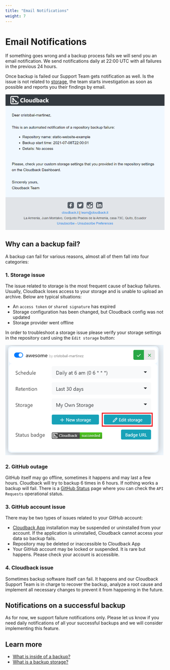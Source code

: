 ```yaml
---
title: "Email Notifications"
weight: 7
---
```


# Email Notifications

If something goes wrong and a backup process fails we will send you an email notification. We send notifications daily at 22:00 UTC with all failures in the previous 24 hours. 

Once backup is failed our Support Team gets notification as well. Is the issue is not related to [storage](/features/email-notifications/#1-storage-issue), the team starts investigation as soon as possible and reports you their findings by email.

<img src="/static/features/email-failure-notification.png" alt="Email notification"/>

## Why can a backup fail?

A backup can fail for various reasons, almost all of them fall into four categories: 

### 1. Storage issue

The issue related to storage is the most frequent cause of backup failures. Usually, Cloudback loses access to your storage and is unable to upload an archive. Below are typical situations:
- An `access token` or `shared signature` has expired
- Storage configuration has been changed, but Cloudback config was not updated
- Storage provider went offline

In order to troubleshoot a storage issue please verify your storage settings in the repository card using the `Edit storage` button:

<img src="/static/features/edit-storage.png" alt="Edit storage" width=500/>

### 2. GitHub outage

GitHub itself may go offline, sometimes it happens and may last a few hours. Cloudback will try to backup 6 times in 6 hours. If nothing works a backup will fail. There is a [GitHub Status](https://www.githubstatus.com/) page where you can check the `API Requests` operational status.

### 3. GitHub account issue

There may be two types of issues related to your GitHub account:
- [Cloudback App](github.com/apps/cloudback) installation may be suspended or uninstalled from your account. If the application is uninstalled, Cloudback cannot access your data so backup fails.
- Repository may be deleted or inaccessible to Cloudback App
- Your GitHub account may be locked or suspended. It is rare but happens. Please check your account is accessible.

### 4. Cloudback issue 

Sometimes backup software itself can fail. It happens and our Cloudback Support Team is in charge to recover the backup, analyze a root cause and implement all necessary changes to prevent it from happening in the future.

## Notifications on a successful backup

As for now, we support failure notifications only. Please let us know if you need daily notifications of all your successful backups and we will consider implementing this feature.

## Learn more

- [What is inside of a backup?](/features/metadata)
- [What is a backup storage?](/features/various-backup-storages)
